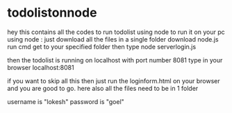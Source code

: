 # todolistonnode
hey this contains all the codes to run todolist using node
to run it on your pc using node :
just download all the files in a single folder 
download node.js
run cmd
get to your specified folder
then type node serverlogin.js



then the todolist is running on localhost with port number 8081
type in your browser localhost:8081



if you want to skip all this then just run the loginform.html on your browser and you are good to go.
here also all the files need to be in 1 folder

username is "lokesh"
password is "goel"
